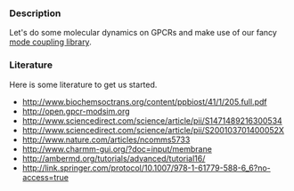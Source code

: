 ### Description

Let's do some molecular dynamics on GPCRs and make use of our fancy [mode coupling library](https://github.com/muzcuk/modeCouplingAnalysis.jl).

### Literature

Here is some literature to get us started. 


  * http://www.biochemsoctrans.org/content/ppbiost/41/1/205.full.pdf
  * http://open.gpcr-modsim.org
  * http://www.sciencedirect.com/science/article/pii/S1471489216300534
  * http://www.sciencedirect.com/science/article/pii/S200103701400052X
  * http://www.nature.com/articles/ncomms5733
  * http://www.charmm-gui.org/?doc=input/membrane
  * http://ambermd.org/tutorials/advanced/tutorial16/
  * http://link.springer.com/protocol/10.1007/978-1-61779-588-6_6?no-access=true

